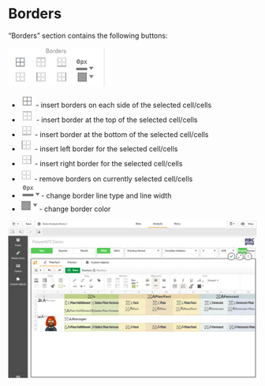# Borders

“Borders” section contains the following buttons:

![](../.gitbook/assets/image%20%2834%29.png)

* ![](../.gitbook/assets/image%20%283%29.png) - 
  insert borders on each side of the selected cell/cells
* ![](../.gitbook/assets/image%20%2810%29.png) - 
  insert border at the top of the selected cell/cells
* ![](../.gitbook/assets/image%20%28106%29.png) - 
  insert border at the bottom of the selected cell/cells
* ![](../.gitbook/assets/image%20%2840%29.png) - 
  insert left border for the selected cell/cells
* ![](../.gitbook/assets/image%20%28101%29.png) - 
  insert right border for the selected cell/cells
* ![](../.gitbook/assets/image%20%2869%29.png) - 
  remove borders on currently selected cell/cells
* ![](../.gitbook/assets/image%20%2818%29.png) - 
  change border line type and line width
* ![](../.gitbook/assets/image%20%2891%29.png) - 
  change border color

![](../.gitbook/assets/2019-04-02_12-01-39.gif)

